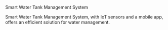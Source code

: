Smart Water Tank Management System


Smart Water Tank Management System, with IoT sensors and a mobile app, 
offers an efficient solution for water management.




